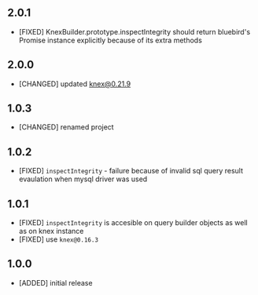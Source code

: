## 2.0.1

* [FIXED] KnexBuilder.prototype.inspectIntegrity should return bluebird's Promise instance explicitly because of its extra methods

## 2.0.0

* [CHANGED] updated knex@0.21.9

## 1.0.3

* [CHANGED] renamed project

## 1.0.2

* [FIXED] `inspectIntegrity` - failure because of invalid sql query result evaulation when mysql driver was used

## 1.0.1

* [FIXED] `inspectIntegrity` is accesible on query builder objects as well as on knex instance
* [FIXED] use `knex@0.16.3`

## 1.0.0

* [ADDED] initial release
